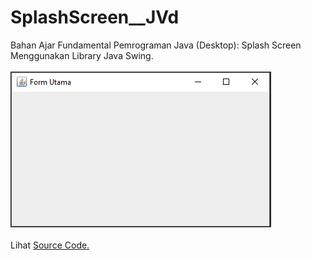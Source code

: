 # SplashScreen__JVd
Bahan Ajar Fundamental Pemrograman Java (Desktop): Splash Screen Menggunakan Library Java Swing.<br><br>
<img src="https://github.com/RizkyKhapidsyah/SplashScreen__JVd/blob/master/rslts/Capture.PNG"><br><br>
Lihat <a href="https://github.com/RizkyKhapidsyah/SplashScreen__JVd/tree/master/src">Source Code.</a><br><br>
